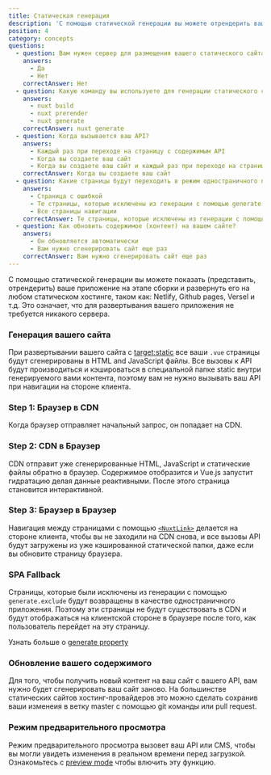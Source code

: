 ```yaml
---
title: Статическая генерация
description: 'С помощью статической генерации вы можете отрендерить ваше приложение на этапе сборки и развернуть его на любом статическом хостинге, таком как: Netlify, Github pages, Versel и т.д.'
position: 4
category: concepts
questions:
  - question: Вам нужен сервер для размещения вашего статического сайта?
    answers:
      - Да
      - Нет
    correctAnswer: Нет
  - question: Какую команду вы используете для генерации статического сайта?
    answers:
      - nuxt build
      - nuxt prerender
      - nuxt generate
    correctAnswer: nuxt generate
  - question: Когда вызывается ваш API?
    answers:
      - Каждый раз при переходе на страницу с содержимым API
      - Когда вы создаете ваш сайт
      - Когда вы создаете ваш сайт и каждый раз при переходе на страницу с содержимым API
    correctAnswer: Когда вы создаете ваш сайт
  - question: Какие страницы будут переходить в режим одностраничного приложения (SPA)?
    answers:
      - Страница с ошибкой
      - Те страницы, которые исключены из генерации с помощью generate.excludes
      - Все страницы навигации
    correctAnswer: Те страницы, которые исключены из генерации с помощью generate.excludes
  - question: Как обновить содержимое (контент) на вашем сайте?
    answers:
      - Он обновляется автоматически
      - Вам нужно сгенерировать сайт еще раз
    correctAnswer: Вам нужно сгенерировать сайт еще раз
---
```


С помощью статической генерации вы можете показать (представить, отрендерить) ваше приложение на этапе сборки и развернуть его на любом статическом хостинге, таком как: Netlify, Github pages, Versel и т.д. Это означает, что для развертывания вашего приложения не требуется никакого сервера.

### Генерация вашего сайта

При развертывании вашего сайта с [target:static](/docs/2.x/features/deployment-targets#static-hosting) все ваши `.vue` страницы будут сгенерированы в HTML and JavaScript файлы. Все вызовы к API будут производиться и кэшироваться в специальной папке static внутри генерируемого вами контента, поэтому вам не нужно вызывать ваш API при навигации на стороне клиента.

### Step 1: Браузер в CDN

Когда браузер отправляет начальный запрос, он попадает на CDN.

### Step 2: CDN в Браузер

CDN отправит уже сгенерированные HTML, JavaScript и статические файлы обратно в браузер. Содержимое отобразится и Vue.js запустит гидратацию делая данные реактивными. После этого страница становится интерактивной.

### Step 3: Браузер в Браузер

Навигация между страницами с помощью [`<NuxtLink>`](/docs/2.x/features/nuxt-components#the-nuxtlink-component) делается на стороне клиента, чтобы вы не заходили на CDN снова, и все вызовы API будут загружены из уже кэшированной статической папки, даже если вы обновите страницу браузера.

### SPA Fallback

Страницы, которые были исключены из генерации с помощью `generate.exclude` будут возвращены в качестве одностраничного приложения. Поэтому эти страницы не будут существовать в CDN и будут отображаться на клиентской стороне в браузере после того, как пользователь перейдет на эту страницу.

<base-alert type="next">

Узнать больше о [generate property](/docs/2.x/configuration-glossary/configuration-generate#exclude)

</base-alert>

### Обновление вашего содержимого

Для того, чтобы получить новый контент на ваш сайт с вашего API, вам нужно будет сгенерировать ваш сайт заново. На большинстве статических сайтов хостинг-провайдеров это можно сделать сохранив ваши изменеия в ветку master с помощью git команды или pull request.

### Режим предварительного просмотра

Режим предварительного просмотра вызовет ваш API или CMS, чтобы вы могли увидеть изменения в реальном времени перед загрузкой. Ознакомьтесь с [preview mode](/docs/2.x/features/live-preview) чтобы влючить эту функцию.

<quiz :questions="questions"></quiz>
